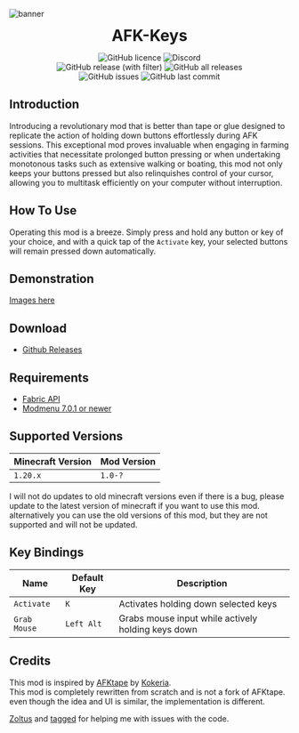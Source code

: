 ![banner](https://cdn.nat.gg/img/afkkeys-banner.png)

<div align="center">
<h1 style="margin: 0;font-weight: 700;font-family:-apple-system,BlinkMacSystemFont,Segoe UI,Helvetica,Arial,sans-serif,Apple Color Emoji,Segoe UI Emoji">AFK-Keys</h1>

![GitHub licence](https://img.shields.io/github/license/NATroutter/AFK-Keys?style=for-the-badge&logo=github)
![Discord](https://img.shields.io/discord/256776363892015115?style=for-the-badge&label=Discord&logo=discord)  
![GitHub release (with filter)](https://img.shields.io/github/v/release/NATroutter/AFK-Keys?style=for-the-badge&logo=github)
![GitHub all releases](https://img.shields.io/github/downloads/NATroutter/AFK-Keys/total?style=for-the-badge&logo=github)  
![GitHub issues](https://img.shields.io/github/issues/NATroutter/AFK-Keys?style=for-the-badge&logo=github)
![GitHub last commit](https://img.shields.io/github/last-commit/NATroutter/AFK-Keys?style=for-the-badge&logo=github)

</div>

## Introduction
Introducing a revolutionary mod that is better than tape or glue designed to replicate the action of holding down buttons effortlessly during AFK sessions. This exceptional mod proves invaluable when engaging in farming activities that necessitate prolonged button pressing or when undertaking monotonous tasks such as extensive walking or boating, this mod not only keeps your buttons pressed but also relinquishes control of your cursor, allowing you to multitask efficiently on your computer without interruption.

## How To Use
Operating this mod is a breeze. Simply press and hold any button or key of your choice, and with a quick tap of the `Activate` key, your selected buttons will remain pressed down automatically.

## Demonstration
[Images here](https://imgur.com/a/66pMytx)

## Download
- [Github Releases](https://github.com/NATroutter/AFK-Keys/releases)


## Requirements
- [Fabric API](https://www.curseforge.com/minecraft/mc-mods/fabric-api)
- [Modmenu 7.0.1 or newer](https://www.curseforge.com/minecraft/mc-mods/modmenu)

## Supported Versions
| Minecraft Version | Mod Version | 
|-------------------|-------------|
| `1.20.x`          | `1.0-?`     |

I will not do updates to old minecraft versions even if there is a bug, please update to the latest version of minecraft if you want to use this mod. alternatively you can use the old versions of this mod, but they are not supported and will not be updated.


## Key Bindings
| Name         | Default Key | Description                                        |
|--------------|-------------|----------------------------------------------------|
| `Activate`   | `K`         | Activates holding down selected keys               |
| `Grab Mouse` | `Left Alt`  | Grabs mouse input while actively holding keys down |

## Credits
This mod is inspired by [AFKtape](https://www.curseforge.com/minecraft/mc-mods/afktape) by [Kokeria](https://www.curseforge.com/members/kokeria/projects).  
This mod is completely rewritten from scratch and is not a fork of AFKtape. even though the idea and UI is similar, the implementation is different.

[Zoltus](https://github.com/Zoltus) and [tagged](https://github.com/erebuste) for helping me with issues with the code.
